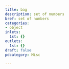 ```yaml
---
title: bag
description: set of numbers
bref: set of numbers
categories:
- object
inlets:
  1st: {}
outlets:
  1st: {}
draft: false
pdcategory: Misc

---
```


